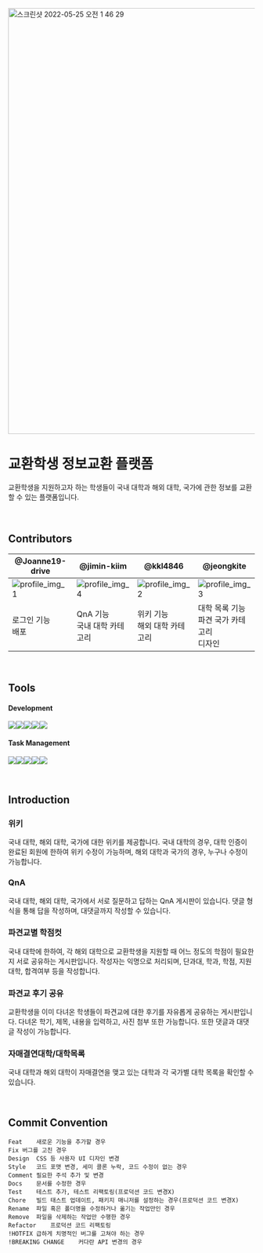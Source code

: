 <img width="868" alt="스크린샷 2022-05-25 오전 1 46 29" src="https://user-images.githubusercontent.com/25932970/170098382-e1cb1515-e400-41f5-b40b-b5b585334284.png">


# 교환학생 정보교환 플랫폼
교환학생을 지원하고자 하는 학생들이 국내 대학과 해외 대학, 국가에 관한 정보를 교환할 수 있는 플랫폼입니다.  
</br></br>
## Contributors
|@Joanne19-drive|@jimin-kiim|@kkl4846|@jeongkite|
| --- | --- | --- |---|
|![profile_img_1](https://user-images.githubusercontent.com/25932970/170083598-aa1a1043-ab4c-429d-b59e-88dbc11ee7cc.png) | ![profile_img_4](https://user-images.githubusercontent.com/25932970/170083632-00954116-d1c9-4082-a7b4-441728a604f3.png) | ![profile_img_2](https://user-images.githubusercontent.com/25932970/170083775-69336efd-c6e8-45db-8048-4c4db53dcce8.png)|![profile_img_3](https://user-images.githubusercontent.com/25932970/170083660-7ae4e861-6bfc-4a11-b763-40ad278cbfd3.png)|
| 로그인 기능</br>배포 | QnA 기능</br>국내 대학 카테고리| 위키 기능</br>해외 대학 카테고리 | 대학 목록 기능</br>파견 국가 카테고리</br>디자인|


</br>

## Tools
#### Development
<img src="https://img.shields.io/badge/django-092E20?style=flat-square&logo=Django&logoColor=white"/><img src="https://img.shields.io/badge/HTML-E34F26?style=flat-square&logo=HTML5&logoColor=white"/><img src="https://img.shields.io/badge/CSS-1572B6?style=flat-square&logo=CSS3&logoColor=white"/><img src="https://img.shields.io/badge/JS-F7DF1E?style=flat-square&logo=JSS&logoColor=black"/><img src="https://img.shields.io/badge/AWS-232F3E?style=flat-square&logo=amazonaws&logoColor=white"/>
</br>

#### Task Management
<img src="https://img.shields.io/badge/Notion-000000?style=flat-square&logo=Notion&logoColor=white"/><img src="https://img.shields.io/badge/Slack-4A154B?style=flat-square&logo=Slack&logoColor=white"/><img src="https://img.shields.io/badge/Jira-0052CC?style=flat-square&logo=Jira&logoColor=white"/><img src="https://img.shields.io/badge/GitKraken-179287?style=flat-square&logo=GitKraken&logoColor=white"/><img src="https://img.shields.io/badge/Git-F05032?style=flat-square&logo=Git&logoColor=white"/>

</br>

## Introduction

### 위키
국내 대학, 해외 대학, 국가에 대한 위키를 제공합니다. 국내 대학의 경우, 대학 인증이 완료된 회원에 한하여 위키 수정이 가능하며, 해외 대학과 국가의 경우, 누구나 수정이 가능합니다.

### QnA
국내 대학, 해외 대학, 국가에서 서로 질문하고 답하는 QnA 게시판이 있습니다. 댓글 형식을 통해 답을 작성하며, 대댓글까지 작성할 수 있습니다.

### 파견교별 학점컷
국내 대학에 한하여, 각 해외 대학으로 교환학생을 지원할 때 어느 정도의 학점이 필요한지 서로 공유하는 게시판입니다. 작성자는 익명으로 처리되며, 단과대, 학과, 학점, 지원대학, 합격여부 등을 작성합니다.

### 파견교 후기 공유
교환학생을 이미 다녀온 학생들이 파견교에 대한 후기를 자유롭게 공유하는 게시판입니다. 다녀온 학기, 제목, 내용을 입력하고, 사진 첨부 또한 가능합니다. 또한 댓글과 대댓글 작성이 가능합니다.

### 자매결연대학/대학목록
국내 대학과 해외 대학이 자매결연을 맺고 있는 대학과 각 국가별 대학 목록을 확인할 수 있습니다.


</br>

## Commit Convention
```
Feat	새로운 기능을 추가할 경우
Fix	버그를 고친 경우
Design	CSS 등 사용자 UI 디자인 변경
Style	코드 포맷 변경, 세미 콜론 누락, 코드 수정이 없는 경우
Comment	필요한 주석 추가 및 변경
Docs	문서를 수정한 경우
Test	테스트 추가, 테스트 리팩토링(프로덕션 코드 변경X)
Chore	빌드 태스트 업데이트, 패키지 매니저를 설정하는 경우(프로덕션 코드 변경X)
Rename	파일 혹은 폴더명을 수정하거나 옮기는 작업만인 경우
Remove	파일을 삭제하는 작업만 수행한 경우
Refactor	프로덕션 코드 리팩토링
!HOTFIX	급하게 치명적인 버그를 고쳐야 하는 경우
!BREAKING CHANGE	커다란 API 변경의 경우
```
